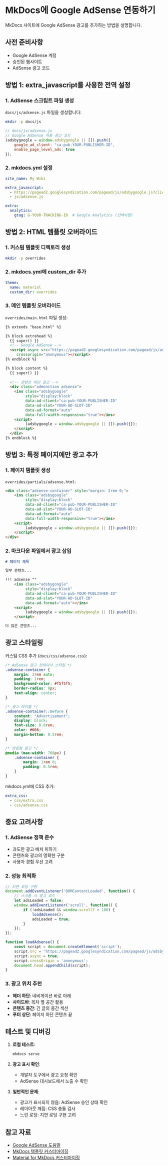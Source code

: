 # MkDocs에 Google AdSense 연동하기

MkDocs 사이트에 Google AdSense 광고를 추가하는 방법을 설명합니다.

## 사전 준비사항

- Google AdSense 계정
- 승인된 웹사이트
- AdSense 광고 코드

## 방법 1: extra_javascript를 사용한 전역 설정

### 1. AdSense 스크립트 파일 생성

`docs/js/adsense.js` 파일을 생성합니다:

```bash
mkdir -p docs/js
```

```javascript
// docs/js/adsense.js
// Google AdSense 자동 광고 코드
(adsbygoogle = window.adsbygoogle || []).push({
    google_ad_client: "ca-pub-YOUR-PUBLISHER-ID",
    enable_page_level_ads: true
});
```

### 2. mkdocs.yml 설정

```yaml
site_name: My Wiki

extra_javascript:
  - https://pagead2.googlesyndication.com/pagead/js/adsbygoogle.js?client=ca-pub-YOUR-PUBLISHER-ID
  - js/adsense.js

extra:
  analytics:
    gtag: G-YOUR-TRACKING-ID  # Google Analytics (선택사항)
```

## 방법 2: HTML 템플릿 오버라이드

### 1. 커스텀 템플릿 디렉토리 생성

```bash
mkdir -p overrides
```

### 2. mkdocs.yml에 custom_dir 추가

```yaml
theme:
  name: material
  custom_dir: overrides
```

### 3. 메인 템플릿 오버라이드

`overrides/main.html` 파일 생성:

```html
{% extends "base.html" %}

{% block extrahead %}
  {{ super() }}
  <!-- Google AdSense -->
  <script async src="https://pagead2.googlesyndication.com/pagead/js/adsbygoogle.js?client=ca-pub-YOUR-PUBLISHER-ID"
     crossorigin="anonymous"></script>
{% endblock %}

{% block content %}
  {{ super() }}
  
  <!-- 콘텐츠 하단 광고 -->
  <div class="admonition adsense">
    <ins class="adsbygoogle"
         style="display:block"
         data-ad-client="ca-pub-YOUR-PUBLISHER-ID"
         data-ad-slot="YOUR-AD-SLOT-ID"
         data-ad-format="auto"
         data-full-width-responsive="true"></ins>
    <script>
         (adsbygoogle = window.adsbygoogle || []).push({});
    </script>
  </div>
{% endblock %}
```

## 방법 3: 특정 페이지에만 광고 추가

### 1. 페이지 템플릿 생성

`overrides/partials/adsense.html`:

```html
<div class="adsense-container" style="margin: 2rem 0;">
    <ins class="adsbygoogle"
         style="display:block"
         data-ad-client="ca-pub-YOUR-PUBLISHER-ID"
         data-ad-slot="YOUR-AD-SLOT-ID"
         data-ad-format="auto"
         data-full-width-responsive="true"></ins>
    <script>
         (adsbygoogle = window.adsbygoogle || []).push({});
    </script>
</div>
```

### 2. 마크다운 파일에서 광고 삽입

```markdown
# 페이지 제목

일부 콘텐츠...

!!! adsense ""
    <ins class="adsbygoogle"
         style="display:block"
         data-ad-client="ca-pub-YOUR-PUBLISHER-ID"
         data-ad-slot="YOUR-AD-SLOT-ID"
         data-ad-format="auto"></ins>
    <script>
         (adsbygoogle = window.adsbygoogle || []).push({});
    </script>

더 많은 콘텐츠...
```

## 광고 스타일링

커스텀 CSS 추가 (`docs/css/adsense.css`):

```css
/* AdSense 광고 컨테이너 스타일 */
.adsense-container {
    margin: 2rem auto;
    padding: 1rem;
    background-color: #f5f5f5;
    border-radius: 8px;
    text-align: center;
}

/* 광고 레이블 */
.adsense-container::before {
    content: "Advertisement";
    display: block;
    font-size: 0.8rem;
    color: #666;
    margin-bottom: 0.5rem;
}

/* 반응형 광고 */
@media (max-width: 768px) {
    .adsense-container {
        margin: 1rem 0;
        padding: 0.5rem;
    }
}
```

mkdocs.yml에 CSS 추가:

```yaml
extra_css:
  - css/extra.css
  - css/adsense.css
```

## 중요 고려사항

### 1. AdSense 정책 준수

- 과도한 광고 배치 피하기
- 콘텐츠와 광고의 명확한 구분
- 사용자 경험 우선 고려

### 2. 성능 최적화

```javascript
// 지연 로딩 구현
document.addEventListener('DOMContentLoaded', function() {
    // 스크롤 시 광고 로드
    let adsLoaded = false;
    window.addEventListener('scroll', function() {
        if (!adsLoaded && window.scrollY > 100) {
            loadAdsense();
            adsLoaded = true;
        }
    });
});

function loadAdsense() {
    const script = document.createElement('script');
    script.src = 'https://pagead2.googlesyndication.com/pagead/js/adsbygoogle.js?client=ca-pub-YOUR-PUBLISHER-ID';
    script.async = true;
    script.crossOrigin = 'anonymous';
    document.head.appendChild(script);
}
```

### 3. 광고 위치 추천

- **헤더 하단**: 네비게이션 바로 아래
- **사이드바**: 목차 옆 공간 활용
- **콘텐츠 중간**: 긴 글의 중간 섹션
- **푸터 상단**: 페이지 하단 콘텐츠 끝

## 테스트 및 디버깅

1. **로컬 테스트**:
   ```bash
   mkdocs serve
   ```

2. **광고 표시 확인**:
   - 개발자 도구에서 광고 요청 확인
   - AdSense 대시보드에서 노출 수 확인

3. **일반적인 문제**:
   - 광고가 표시되지 않음: AdSense 승인 상태 확인
   - 레이아웃 깨짐: CSS 충돌 검사
   - 느린 로딩: 지연 로딩 구현 고려

## 참고 자료

- [Google AdSense 도움말](https://support.google.com/adsense/)
- [MkDocs 템플릿 커스터마이징](https://www.mkdocs.org/user-guide/customizing-your-theme/)
- [Material for MkDocs 커스터마이징](https://squidfunk.github.io/mkdocs-material/customization/)